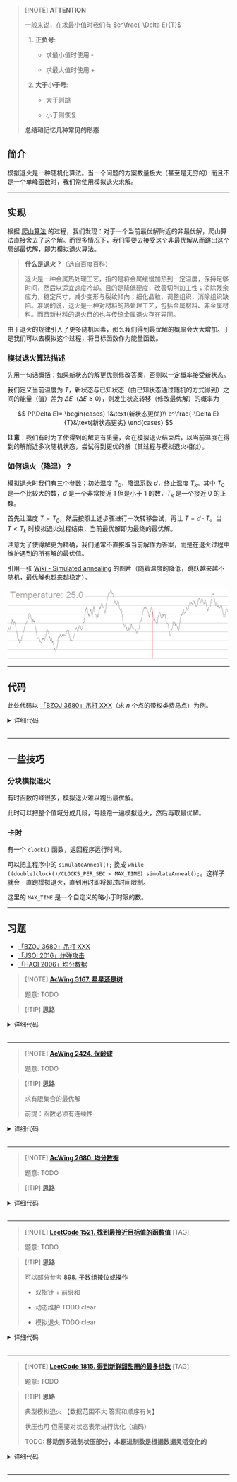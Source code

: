 > [!NOTE] **ATTENTION**
> 
> 一般来说，在求最小值时我们有 $e^\frac{-\Delta E}{T}$
> 
> 1. **正负号**:
> 
>    - 求最小值时使用 -
> 
>    - 求最大值时使用 +
> 
> 2. **大于小于号**:
> 
>    - 大于则跳
> 
>    - 小于则恢复
> 
> **总结和记忆几种常见的形态**

## 简介

模拟退火是一种随机化算法。当一个问题的方案数量极大（甚至是无穷的）而且不是一个单峰函数时，我们常使用模拟退火求解。

* * *

## 实现

根据 [爬山算法](./hill-climbing.md) 的过程，我们发现：对于一个当前最优解附近的非最优解，爬山算法直接舍去了这个解。而很多情况下，我们需要去接受这个非最优解从而跳出这个局部最优解，即为模拟退火算法。

> **什么是退火？**（选自百度百科）
>
> 退火是一种金属热处理工艺，指的是将金属缓慢加热到一定温度，保持足够时间，然后以适宜速度冷却。目的是降低硬度，改善切削加工性；消除残余应力，稳定尺寸，减少变形与裂纹倾向；细化晶粒，调整组织，消除组织缺陷。准确的说，退火是一种对材料的热处理工艺，包括金属材料、非金属材料。而且新材料的退火目的也与传统金属退火存在异同。

由于退火的规律引入了更多随机因素，那么我们得到最优解的概率会大大增加。于是我们可以去模拟这个过程，将目标函数作为能量函数。

### 模拟退火算法描述

先用一句话概括：如果新状态的解更优则修改答案，否则以一定概率接受新状态。

我们定义当前温度为 $T$，新状态与已知状态（由已知状态通过随机的方式得到）之间的能量（值）差为 $\Delta E$（$\Delta E\geqslant 0$），则发生状态转移（修改最优解）的概率为

$$
P(\Delta E)=
\begin{cases}
1&\text{新状态更优}\\
e^\frac{-\Delta E}{T}&\text{新状态更劣}
\end{cases}
$$

**注意**：我们有时为了使得到的解更有质量，会在模拟退火结束后，以当前温度在得到的解附近多次随机状态，尝试得到更优的解（其过程与模拟退火相似）。

### 如何退火（降温）？

模拟退火时我们有三个参数：初始温度 $T_0$，降温系数 $d$，终止温度 $T_k$。其中 $T_0$ 是一个比较大的数，$d$ 是一个非常接近 $1$ 但是小于 $1$ 的数，$T_k$ 是一个接近 $0$ 的正数。

首先让温度 $T=T_0$，然后按照上述步骤进行一次转移尝试，再让 $T=d\cdot T$。当 $T<T_k$ 时模拟退火过程结束，当前最优解即为最终的最优解。

注意为了使得解更为精确，我们通常不直接取当前解作为答案，而是在退火过程中维护遇到的所有解的最优值。

引用一张 [Wiki - Simulated annealing](https://en.wikipedia.org/wiki/Simulated_annealing) 的图片（随着温度的降低，跳跃越来越不随机，最优解也越来越稳定）。

![](./images/simulated-annealing.gif)

* * *

## 代码

此处代码以 [「BZOJ 3680」吊打 XXX](https://www.luogu.com.cn/problem/P1337)（求 $n$ 个点的带权类费马点）为例。


<details>
<summary>详细代码</summary>
<!-- tabs:start -->

##### **C++**

```cpp
```

##### **Python**

```python
```

<!-- tabs:end -->
</details>

<br>

* * *

## 一些技巧

### 分块模拟退火

有时函数的峰很多，模拟退火难以跑出最优解。

此时可以把整个值域分成几段，每段跑一遍模拟退火，然后再取最优解。

### 卡时

有一个 `clock()` 函数，返回程序运行时间。

可以把主程序中的 `simulateAnneal();` 换成 `while ((double)clock()/CLOCKS_PER_SEC < MAX_TIME) simulateAnneal();`。这样子就会一直跑模拟退火，直到用时即将超过时间限制。

这里的 `MAX_TIME` 是一个自定义的略小于时限的数。

* * *

## 习题

- [「BZOJ 3680」吊打 XXX](https://www.luogu.com.cn/problem/P1337)
- [「JSOI 2016」炸弹攻击](https://loj.ac/problem/2076)
- [「HAOI 2006」均分数据](https://www.luogu.com.cn/problem/P2503)

> [!NOTE] **[AcWing 3167. 星星还是树](https://www.acwing.com/problem/content/3170/)**
> 
> 题意: TODO

> [!TIP] **思路**
> 
> 

<details>
<summary>详细代码</summary>
<!-- tabs:start -->

##### **C++**

```cpp
#include <bits/stdc++.h>
using namespace std;

// 显然可以三分来做(单峰) 类似【通电围栏】
// 也可以模拟退火随机化

#define x first
#define y second

using PDD = pair<double, double>;
const int N = 110;

int n;
PDD q[N];
double res = 1e8;   // 全局最优解

// 每次随机一个点 [l, r)
double rand(double l, double r) {
    return (double)rand() / RAND_MAX * (r - l) + l;
}

double get_dist(PDD a, PDD b) {
    double dx = a.x - b.x, dy = a.y - b.y;
    return sqrt(dx * dx + dy * dy);
}

double calc(PDD p) {
    double ret = 0;
    for (int i = 0; i < n; ++ i )
        ret += get_dist(p, q[i]);
    res = min(res, ret);
    return ret;
}

void simulate_anneal() {
    PDD cur(rand(0, 10000), rand(0, 10000));
    // 初始温度 终止温度 降温系数0.999
    for (double t = 1e4; t > 1e-4; t *= 0.9) {
        PDD np(rand(cur.x - t, cur.x + t), rand(cur.y - t, cur.y + t));
        double dt = calc(np) - calc(cur);
        // ATTENTION
        // 本题取函数最小值
        // Case 1: dt < 0 则必跳
        // Case 2: dt > 0 则有一定概率跳 且大的越多跳的概率越小
        if (exp(-dt / t) > rand(0, 1))
            cur = np;   // 跳到新点
    }
}

int main() {
    cin >> n;
    for (int i = 0; i < n; ++ i )
        cin >> q[i].x >> q[i].y;
    
    // 随机过程执行100次以减少单次误差
    for (int i = 0; i < 100; ++ i )
        simulate_anneal();
    printf("%.0lf\n", res);
    
    return 0;
}
```

##### **Python**

```python

```

<!-- tabs:end -->
</details>

<br>

* * *

> [!NOTE] **[AcWing 2424. 保龄球](https://www.acwing.com/problem/content/2426/)**
> 
> 题意: TODO

> [!TIP] **思路**
> 
> 求有限集合的最优解
> 
> 前提：函数必须有连续性

<details>
<summary>详细代码</summary>
<!-- tabs:start -->

##### **C++**

```cpp
#include <bits/stdc++.h>
using namespace std;

#define x first
#define y second

using PII = pair<int, int>;
const int N = 55;

int n, m;
PII q[N];
int res;

// 函数计算规则
int calc() {
    int ret = 0;
    for (int i = 0; i < m; ++ i ) {
        ret += q[i].x + q[i].y;
        if (i < n) {
            if (q[i].x == 10)
                ret += q[i + 1].x + q[i + 1].y;
            else if (q[i].x + q[i].y == 10)
                ret += q[i + 1].x;
        }
    }
    res = max(res, ret);
    return ret;
}

void simulate_anneal() {
    for (double t = 1e4; t > 1e-4; t *= 0.99) {
        // 随机策略实现：找两个点交换一下，来生成序列
        int a = rand() % m, b = rand() % m;
        int x = calc();
        swap(q[a], q[b]);
        if (n + (q[n - 1].x == 10) == m) {   // if 交换合法
            int y = calc();
            int dt = y - x;
            // 求最大值
            if (exp(dt / t) < (double)rand() / RAND_MAX)
                // 不跳
                swap(q[a], q[b]);
        } else                              // 交换不合法 恢复
            swap(q[a], q[b]);
    }
}

int main() {
    cin >> n;
    for (int i = 0; i < n; ++ i )
        cin >> q[i].x >> q[i].y;
    if (q[n - 1].x == 10)
        m = n + 1, cin >> q[n].x >> q[n].y;
    else
        m = n;
    
    for (int i = 0; i < 100; ++ i )
        simulate_anneal();
    
    cout << res << endl;
    
    return 0;
}
```

##### **Python**

```python

```

<!-- tabs:end -->
</details>

<br>

* * *

> [!NOTE] **[AcWing 2680. 均分数据](https://www.acwing.com/problem/content/2682/)**
> 
> 题意: TODO

> [!TIP] **思路**
> 
> 

<details>
<summary>详细代码</summary>
<!-- tabs:start -->

##### **C++**

```cpp
#include <bits/stdc++.h>
using namespace std;

const int N = 25, M = 10;

int n, m;
int w[N], s[M];
double res = 1e8;

double calc() {
    memset(s, 0, sizeof s);
    for (int i = 0; i < n; ++ i ) {
        int k = 0;
        for (int j = 0; j < m; ++ j )
            if (s[j] < s[k])
                k = j;
        s[k] += w[i];
    }
    
    double avg = 0;
    for (int i = 0; i < m; ++ i )
        avg += (double)s[i] / m;
    double ret = 0;
    for (int i = 0; i < m; ++ i )
        ret += (s[i] - avg) * (s[i] - avg);
    ret = sqrt(ret / m);
    res = min(res, ret);
    return ret;
}

void simulate_anneal() {
    random_shuffle(w, w + n);
    for (double t = 1e6; t > 1e-6; t *= 0.95) {
        int a = rand() % n, b = rand() % n;
        double x = calc();
        swap(w[a], w[b]);
        double y = calc();
        double delta = y - x;
        // 求最小值
        if (exp(-delta / t) < (double)rand() / RAND_MAX)
            // 恢复(不跳转)
            swap(w[a], w[b]);
    }
}

int main() {
    cin >> n >> m;
    for (int i = 0; i < n; ++ i )
        cin >> w[i];
    
    for (int i = 0; i < 100; ++ i )
        simulate_anneal();
    printf("%.2lf\n", res);
    
    return 0;
}
```

##### **Python**

```python

```

<!-- tabs:end -->
</details>

<br>

* * *

> [!NOTE] **[LeetCode 1521. 找到最接近目标值的函数值](https://leetcode.cn/problems/find-a-value-of-a-mysterious-function-closest-to-target/)** [TAG]
> 
> 题意: TODO

> [!TIP] **思路**
> 
> 可以部分参考 [898. 子数组按位或操作](https://leetcode.cn/problems/bitwise-ors-of-subarrays/)
> 
> - 双指针 + 前缀和
> 
> - 动态维护 TODO clear
> 
> - 模拟退火 TODO clear

<details>
<summary>详细代码</summary>
<!-- tabs:start -->

##### **C++ 双指针+前缀和**

```cpp
class Solution {
public:
    // 1e6 数据范围 则最多不超过 20 个不同的值 => 思考
    const static int N = 1e5 + 10, M = 20;

    int s[N][M];    // 逆序思维: 不记录有没有 1 而是记录某一位有没有 0

    int get_sum(int l, int r) {
        int res = 0;
        for (int i = 0; i < M; ++ i )
            if (s[r][i] - s[l - 1][i] == 0) // 没有 0 存在
                res += 1 << i;
        return res;
    }

    int closestToTarget(vector<int>& arr, int target) {
        int n = arr.size();

        memset(s, 0, sizeof s);
        for (int i = 1; i <= n; ++ i )
            for (int j = 0; j < M; ++ j ) {
                s[i][j] = s[i - 1][j];
                if (!(arr[i - 1] >> j & 1))
                    s[i][j] ++ ;
            }
        
        int res = INT_MAX;
        for (int l = 1, r = 1; r <= n; ++ r ) {
            while (l < r && abs(get_sum(l + 1, r)) <= target)
                l ++ ;
            res = min(res, abs(get_sum(l, r) - target));
            if (l < r)
                res = min(res, abs(get_sum(l + 1, r) - target));
        }
        return res;
    }
};
```

##### **C++ 动态维护**

```cpp
class Solution {
public:
    int closestToTarget(vector<int>& arr, int target) {
        int ans = abs(arr[0] - target);
        vector<int> valid = {arr[0]};
        for (int num : arr) {
            vector<int> validNew = {num};
            ans = min(ans, abs(num - target));
            for (int prev : valid) {
                validNew.push_back(prev & num);
                ans = min(ans, abs((prev & num) - target));
            }
            validNew.erase(unique(validNew.begin(), validNew.end()),
                           validNew.end());
            valid = validNew;
        }
        return ans;
    }
};
```

##### **C++ 模拟退火**

```cpp
class Solution {
public:
    //通过预处理，快速求解arr[L..R]的与值
    int pre[100001][20] = {0};

    int get(int L, int R, int target) {
        int val = 0;
        for (int i = 0, bit = 1; i < 20; i++, bit <<= 1)
            // 如果第 i 个bit 在 [L,R] 中全为 1，那么与值的该bit也必然为 1。
            if (pre[R][i] - pre[L - 1][i] == R - L + 1) { val |= bit; }
        return abs(val - target);
    }

    // 用模拟退火求解关于 L 的局部最优解
    int query(int L, int n, int target) {
        int dir[2] = {-1, 1};  // 两个方向
        int step = 1000;       // 初始步长
        int now = L;           // R 的起始位置
        int best = 100000000;  // 局部最优解

        while (step > 0) {
            int Lpos = now + step * dir[0];
            if (Lpos < L) Lpos = L;
            int Rpos = now + step * dir[1];
            if (Rpos > n) Rpos = n;
            // 向左右两个方向各走一步，求值
            int ldis = get(L, Lpos, target);
            int rdis = get(L, Rpos, target);
            int pbest = best;

            //更新位置及最优解
            if (ldis < best) {
                now = Lpos;
                best = ldis;
            }
            if (rdis < best) {
                now = Rpos;
                best = rdis;
            }

            //如果没有找到更优解，那就缩小步长
            if (pbest == best) { step /= 2; }
        }
        return best;
    }

    int closestToTarget(vector<int>& arr, int target) {
        int anw = 100000000;

        //统计前 i 个数字中，第 j 个bit 为 1 的数量。
        for (int i = 0; i < arr.size(); i++)
            for (int j = 0, bit = 1; j < 20; j++, bit <<= 1)
                pre[i + 1][j] = pre[i][j] + ((bit & arr[i]) ? 1 : 0);

        for (int i = 1; i <= arr.size(); i++)
            anw = min(anw, query(i, arr.size(), target));

        return anw;
    }
};
```

##### **Python**

```python

```

<!-- tabs:end -->
</details>

<br>

* * *

> [!NOTE] **[LeetCode 1815. 得到新鲜甜甜圈的最多组数](https://leetcode.cn/problems/maximum-number-of-groups-getting-fresh-donuts/)** [TAG]
> 
> 题意: TODO

> [!TIP] **思路**
> 
> 典型模拟退火 【数据范围不大 答案和顺序有关】
> 
> 状压也可 但需要对状态表示进行优化（编码）
> 
> TODO: **移动到多进制状压部分，本题进制数是根据数据灵活变化的**

<details>
<summary>详细代码</summary>
<!-- tabs:start -->


##### **C++ 模拟退火 自己**

```cpp
class Solution {
public:
    int n, m, res;
    vector<int> w;

    int calc() {
        int ret = 0;
        for (int i = 0, s = 0; i < n; ++ i ) {
            if (!s)
                ret ++ ;
            s = (s + w[i]) % m;
        }
        res = max(res, ret);
        return ret;
    }

    void simulate_anneal() {
        random_shuffle(w.begin(), w.end());
        for (double t = 1e6; t > 1e-5; t *= 0.975) {
            int a = rand() % n, b = rand() % n;
            int x = calc();
            swap(w[a], w[b]);
            int y = calc();
            int delta = y - x;
            if (exp(delta / t) < (double)rand() / RAND_MAX)
                swap(w[a], w[b]);
        }
    }

    int maxHappyGroups(int batchSize, vector<int>& groups) {
        this->w = groups;
        this->n = w.size(), m = batchSize;
        res = 0;
        for (int i = 0; i < 20; ++ i )
            simulate_anneal();
        return res;
    }
};
```

##### **C++ 模拟退火 参考**

```cpp
class Solution {
public:
    int n, m;
    vector<int> w;
    int res;
    
    int calc() {
        int ret = 1;
        for (int i = 0, s = 0; i < n; ++ i ) {
            s = (s + w[i]) % m;
            if (!s && i < n - 1)
                ret ++ ;
        }
        res = max(res, ret);
        return ret;
    }
    
    void simulate_anneal() {
        random_shuffle(w.begin(), w.end());
        for (double t = 1e6; t > 1e-5; t *= 0.97) {
            int a = rand() % n, b = rand() % n;
            int x = calc();
            swap(w[a], w[b]);
            int y = calc();
            int delta = x - y;
            if (!(exp(-delta / t) > (double)rand() / RAND_MAX))
                swap(w[a], w[b]);
        }
    }
    
    int maxHappyGroups(int batchSize, vector<int>& groups) {
        w = groups;
        n = w.size();
        m = batchSize;
        res = 0;
        for (int i = 0; i < 80; ++ i )
            simulate_anneal();
        return res;
    }
};
```

##### **C++ 状压**

```cpp
int c[10], d[10];
int pw[10];
int f[1000010];

class Solution {
public:
    int maxHappyGroups(int b, vector<int>& groups) {
        memset(c, 0, sizeof c);
        memset(f, 0, sizeof f);
        
        for (auto v : groups)
            c[v % b] ++ ;

        // 编码        
        int mx = 1;
        pw[0] = 1;
        for (int i = 0; i < b; ++ i ) {
            mx *= (c[i] + 1);
            pw[i + 1] = pw[i] * (c[i] + 1);
        }
        
        int res = 0;
        f[0] = 1;
        for (int i = 1; i < mx; ++ i ) {
            int x = i, s = 0;
            for (int j = 0; j < b; ++ j ) {
                // 映射
                d[j] = x % (c[j] + 1);
                x /= (c[j] + 1);

                if (d[j] > 0)
                    f[i] = max(f[i], f[i - pw[j]]);
                // d[j]频次 j值
                s = (s + d[j] * j) % b;
            }
            res = max(res, f[i]);
            if (s == 0)
                f[i] ++ ;
        }
        return res;
    }
};
```

##### **Python**

```python

```

<!-- tabs:end -->
</details>

<br>

* * *